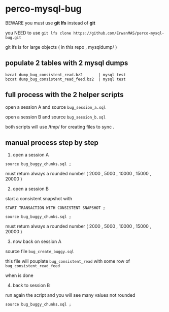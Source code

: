 # perco-mysql-bug

BEWARE you must	use **git lfs**	instead	of **git**

you NEED to use `git lfs clone https://github.com/ErwanMAS/perco-mysql-bug.git`

git lfs is for large objects ( in this repo , mysqldump/ )


## populate 2 tables with 2 mysql dumps

```
bzcat dump_bug_consistent_read.bz2       | mysql test
bzcat dump_bug_consistent_read_feed.bz2  | mysql test
```

## full process with the 2 helper scripts


open a session A and source `bug_session_a.sql`

open a session B and source `bug_session_b.sql`

both scripts will use /tmp/ for	creating files to sync .


## manual process step by step 

1. open a session A

`source bug_buggy_chunks.sql ; `

must return always a rounded number ( 2000 , 5000 , 10000 , 15000 , 20000 ) 

2. open a session B

start a consistent snapshot with

`START TRANSACTION WITH CONSISTENT SNAPSHOT ;`

`source bug_buggy_chunks.sql ; `

must return always a rounded number ( 2000 , 5000 , 10000 , 15000 , 20000 ) 


3. now back on session A

source file `bug_create_buggy.sql`

this file will pouplate `bug_consistent_read` with some row of `bug_consistent_read_feed`

when is done

4. back to session B

run again the script and you will see many values not rounded  

`source bug_buggy_chunks.sql ; `

